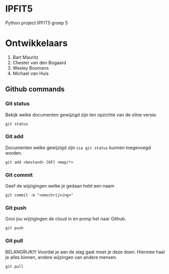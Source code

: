 # IPFIT5
Python project IPFIT5 groep 5

# Ontwikkelaars
1. Bart Mauritz
2. Chester van den Bogaard
3. Wesley Boumans
4. Michael van Huis

## Github commands
### Git status
Bekijk welke documenten gewijzigd zijn ten opzichte van de oline versie.
```
git status
```
### Git add
Documenten welke gewijzigd zijn ``zie git status`` kunnen toegevoegd worden.
```
git add <bestand> [OF] <map/*>
```
### Git commit
Geef de wijzigingen welke je gedaan hebt een naam
```
git commit -m "<omschrijving>"
```
### Git push
Gooi jou wijzigingen de cloud in en pomp het naar Github.
```
git push
```

### Git pull
BELANGRIJK!!!
Voordat je aan de slag gaat moet je deze doen. Hiermee haal je alles binnen, andere wijzingen van andere mensen.
```
git pull
```
